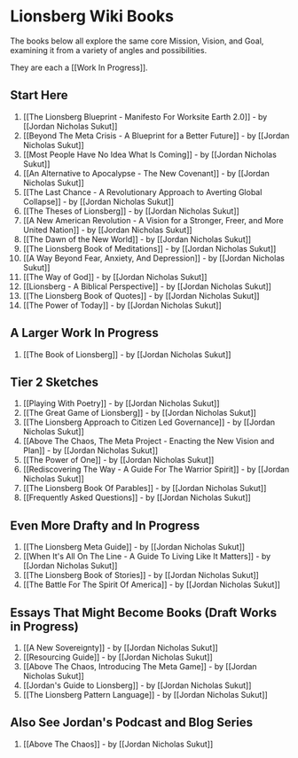 # Lionsberg Wiki Books 

The books below all explore the same core Mission, Vision, and Goal, examining it from a variety of angles and possibilities. 

They are each a [[Work In Progress]]. 
## Start Here 

1. [[The Lionsberg Blueprint - Manifesto For Worksite Earth 2.0]] - by [[Jordan Nicholas Sukut]] 
2. [[Beyond The Meta Crisis - A Blueprint for a Better Future]] - by [[Jordan Nicholas Sukut]]    
3. [[Most People Have No Idea What Is Coming]] - by [[Jordan Nicholas Sukut]]  
4. [[An Alternative to Apocalypse - The New Covenant]] - by [[Jordan Nicholas Sukut]]  
5. [[The Last Chance - A Revolutionary Approach to Averting Global Collapse]] - by [[Jordan Nicholas Sukut]]   
6. [[The Theses of Lionsberg]] - by [[Jordan Nicholas Sukut]]
7. [[A New American Revolution - A Vision for a Stronger, Freer, and More United Nation]] - by [[Jordan Nicholas Sukut]]   
8. [[The Dawn of the New World]] - by [[Jordan Nicholas Sukut]]   
9. [[The Lionsberg Book of Meditations]] - by [[Jordan Nicholas Sukut]]   
10. [[A Way Beyond Fear, Anxiety, And Depression]]  - by [[Jordan Nicholas Sukut]] 
11. [[The Way of God]] - by [[Jordan Nicholas Sukut]]  
12. [[Lionsberg - A Biblical Perspective]] - by [[Jordan Nicholas Sukut]]  
13. [[The Lionsberg Book of Quotes]] - by [[Jordan Nicholas Sukut]]  
14. [[The Power of Today]] - by [[Jordan Nicholas Sukut]]  

## A Larger Work In Progress
1. [[The Book of Lionsberg]] -  by [[Jordan Nicholas Sukut]]  

## Tier 2 Sketches 

1. [[Playing With Poetry]] - by [[Jordan Nicholas Sukut]]  
2. [[The Great Game of Lionsberg]] - by [[Jordan Nicholas Sukut]]  
3. [[The Lionsberg Approach to Citizen Led Governance]] - by [[Jordan Nicholas Sukut]]  
4. [[Above The Chaos, The Meta Project - Enacting the New Vision and Plan]] - by [[Jordan Nicholas Sukut]]   
5. [[The Power of One]] - by [[Jordan Nicholas Sukut]]  
6. [[Rediscovering The Way - A Guide For The Warrior Spirit]]  - by [[Jordan Nicholas Sukut]]  
7.  [[The Lionsberg Book Of Parables]] - by [[Jordan Nicholas Sukut]]  
8. [[Frequently Asked Questions]] - by [[Jordan Nicholas Sukut]]   

## Even More Drafty and In Progress  

1. [[The Lionsberg Meta Guide]] - by [[Jordan Nicholas Sukut]]  
2. [[When It's All On The Line - A Guide To Living Like It Matters]] - by [[Jordan Nicholas Sukut]]  
3. [[The Lionsberg Book of Stories]] - by [[Jordan Nicholas Sukut]]  
4. [[The Battle For The Spirit Of America]] - by [[Jordan Nicholas Sukut]]  

## Essays That Might Become Books (Draft Works in Progress)
1. [[A New Sovereignty]] - by [[Jordan Nicholas Sukut]]  
2. [[Resourcing Guide]] - by [[Jordan Nicholas Sukut]]  
3. [[Above The Chaos, Introducing The Meta Game]] - by [[Jordan Nicholas Sukut]]  
4. [[Jordan's Guide to Lionsberg]] - by [[Jordan Nicholas Sukut]]  
5. [[The Lionsberg Pattern Language]] - by [[Jordan Nicholas Sukut]]  

## Also See Jordan's Podcast and Blog Series 
1. [[Above The Chaos]] - by [[Jordan Nicholas Sukut]]  

